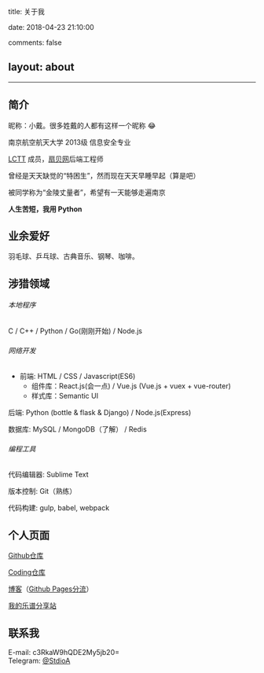 title: 关于我

date: 2018-04-23 21:10:00

comments: false

## layout: about

---

## 简介

昵称：小戴。很多姓戴的人都有这样一个昵称 :joy:

南京航空航天大学 2013级 信息安全专业

[LCTT](http://lctt.github.io/) 成员，[扇贝网](https://www.shanbay.com/)后端工程师

曾经是天天缺觉的“特困生”，然而现在天天早睡早起（算是吧）

被同学称为“金陵丈量者”，希望有一天能够走遍南京

**人生苦短，我用 Python**

## 业余爱好

羽毛球、乒乓球、古典音乐、钢琴、咖啡。

## 涉猎领域

###### 本地程序

C / C++ / Python / Go(刚刚开始) / Node.js

###### 网络开发

* 前端: HTML / CSS / Javascript(ES6)
    * 组件库：React.js(会一点) / Vue.js (Vue.js + vuex + vue-router)
    * 样式库：Semantic UI

后端: Python (bottle & flask & Django) / Node.js(Express)

数据库: MySQL / MongoDB（了解） / Redis

###### 编程工具

代码编辑器: Sublime Text

版本控制: Git（熟练）

代码构建: gulp, babel, webpack

## 个人页面

[Github仓库](https://github.com/StdioA) 

[Coding仓库](https://coding.net/StdioA)

[博客](https://blog.stdioa.com/)（[Github Pages分流](https://stdioa.github.io)）

[我的乐谱分享站](http://sheet.stdioa.com/)

## 联系我
E-mail: c3RkaW9hQDE2My5jb20=  
Telegram: [@StdioA](https://t.me/StdioA)
